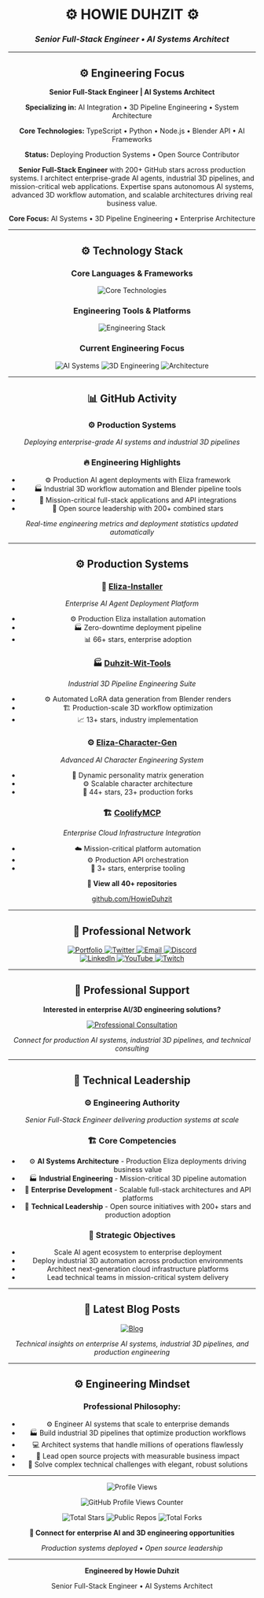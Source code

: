 <div align="center">

# ⚙️ HOWIE DUHZIT ⚙️
### *Senior Full-Stack Engineer • AI Systems Architect*

---

## ⚙️ Engineering Focus

<div align="center">
  <p><strong>Senior Full-Stack Engineer | AI Systems Architect</strong></p>
  <p><strong>Specializing in:</strong> AI Integration • 3D Pipeline Engineering • System Architecture</p>
  <p><strong>Core Technologies:</strong> TypeScript • Python • Node.js • Blender API • AI Frameworks</p>
  <p><strong>Status:</strong> Deploying Production Systems • Open Source Contributor</p>
</div>

**Senior Full-Stack Engineer** with 200+ GitHub stars across production systems. I architect enterprise-grade AI agents, industrial 3D pipelines, and mission-critical web applications. Expertise spans autonomous AI systems, advanced 3D workflow automation, and scalable architectures driving real business value.

**Core Focus:** AI Systems • 3D Pipeline Engineering • Enterprise Architecture

---

## ⚙️ Technology Stack

<div align="center">

### **Core Languages & Frameworks**
<p align="center">
  <img src="https://skillicons.dev/icons?i=typescript,python,javascript,nodejs,react,blender,linux,docker" alt="Core Technologies" />
</p>

### **Engineering Tools & Platforms**
<p align="center">
  <img src="https://skillicons.dev/icons?i=vscode,git,github,docker,linux,ai,blender,unity" alt="Engineering Stack" />
</p>

### **Current Engineering Focus**
<div align="center">
  <img src="https://img.shields.io/badge/-Production%20AI%20Systems-1a1a1a?style=flat&logo=openai&logoColor=FF6B35" alt="AI Systems" />
  <img src="https://img.shields.io/badge/-Industrial%203D%20Pipelines-2d2d2d?style=flat&logo=blender&logoColor=FF6B35" alt="3D Engineering" />
  <img src="https://img.shields.io/badge/-Enterprise%20Architecture-1a1a1a?style=flat&logo=github&logoColor=FF6B35" alt="Architecture" />
</div>

---

## 📊 GitHub Activity

<div align="center">

### **⚙️ Production Systems**
*Deploying enterprise-grade AI systems and industrial 3D pipelines*

### **🔥 Engineering Highlights**
- ⚙️ Production AI agent deployments with Eliza framework
- 🏭 Industrial 3D workflow automation and Blender pipeline tools
- 🚀 Mission-critical full-stack applications and API integrations
- 💼 Open source leadership with 200+ combined stars

*Real-time engineering metrics and deployment statistics updated automatically*

</div>

---

## ⚙️ Production Systems

<div align="center">

### 🤖 **[Eliza-Installer](https://github.com/HowieDuhzit/Eliza-Installer)**
*Enterprise AI Agent Deployment Platform*
- ⚙️ Production Eliza installation automation
- 🏭 Zero-downtime deployment pipeline
- 📊 66+ stars, enterprise adoption

### 🏭 **[Duhzit-Wit-Tools](https://github.com/HowieDuhzit/Duhzit-Wit-Tools)**
*Industrial 3D Pipeline Engineering Suite*
- ⚙️ Automated LoRA data generation from Blender renders
- 🏗️ Production-scale 3D workflow optimization
- 📈 13+ stars, industry implementation

### ⚙️ **[Eliza-Character-Gen](https://github.com/HowieDuhzit/Eliza-Character-Gen)**
*Advanced AI Character Engineering System*
- 🤖 Dynamic personality matrix generation
- ⚙️ Scalable character architecture
- 🚀 44+ stars, 23+ production forks

### 🏗️ **[CoolifyMCP](https://github.com/HowieDuhzit/CoolifyMCP)**
*Enterprise Cloud Infrastructure Integration*
- ☁️ Mission-critical platform automation
- ⚙️ Production API orchestration
- 💼 3+ stars, enterprise tooling

</div>

<div align="center">
  <p><strong>🔗 View all 40+ repositories</strong></p>
  <p><a href="https://github.com/HowieDuhzit?tab=repositories" target="_blank">github.com/HowieDuhzit</a></p>
</div>

---

## 💼 Professional Network

<div align="center">
  <a href="https://howieduhzit.best" target="_blank">
    <img src="https://img.shields.io/badge/-🌐%20Portfolio-1a1a1a?style=for-the-badge&logo=About.me&logoColor=FF6B35" alt="Portfolio" />
  </a>
  <a href="https://twitter.com/HowieDuhzit" target="_blank">
    <img src="https://img.shields.io/badge/-🐦%20Twitter-1a1a1a?style=for-the-badge&logo=twitter&logoColor=FF6B35" alt="Twitter" />
  </a>
  <a href="mailto:Contact@HowieDuhzit.Best" target="_blank">
    <img src="https://img.shields.io/badge/-📧%20Contact-1a1a1a?style=for-the-badge&logo=gmail&logoColor=FF6B35" alt="Email" />
  </a>
  <a href="https://discord.gg/HowieDuhzit" target="_blank">
    <img src="https://img.shields.io/badge/-💬%20Discord-1a1a1a?style=for-the-badge&logo=discord&logoColor=FF6B35" alt="Discord" />
  </a>
</div>

<div align="center">
  <a href="https://www.linkedin.com/in/howieduhzit" target="_blank">
    <img src="https://img.shields.io/badge/-💼%20LinkedIn-1a1a1a?style=for-the-badge&logo=linkedin&logoColor=FF6B35" alt="LinkedIn" />
  </a>
  <a href="https://youtube.com/@HowieDuhzit" target="_blank">
    <img src="https://img.shields.io/badge/-📺%20YouTube-1a1a1a?style=for-the-badge&logo=youtube&logoColor=FF6B35" alt="YouTube" />
  </a>
  <a href="https://twitch.tv/HowieDuhzit" target="_blank">
    <img src="https://img.shields.io/badge/-🎮%20Twitch-1a1a1a?style=for-the-badge&logo=twitch&logoColor=FF6B35" alt="Twitch" />
  </a>
</div>

---

## 💼 Professional Support

<div align="center">
  <p><strong>Interested in enterprise AI/3D engineering solutions?</strong></p>

  <a href="https://www.buymeacoffee.com/howieduhzit" target="_blank">
    <img src="https://img.shields.io/badge/-Enterprise%20Consultation-1a1a1a?style=for-the-badge&logo=buy-me-a-coffee&logoColor=FF6B35" alt="Professional Consultation" />
  </a>

  <p><em>Connect for production AI systems, industrial 3D pipelines, and technical consulting</em></p>
</div>

---

## 💼 Technical Leadership

<div align="center">

### **⚙️ Engineering Authority**
*Senior Full-Stack Engineer delivering production systems at scale*

### **🏗️ Core Competencies**
- ⚙️ **AI Systems Architecture** - Production Eliza deployments driving business value
- 🏭 **Industrial Engineering** - Mission-critical 3D pipeline automation
- 🚀 **Enterprise Development** - Scalable full-stack architectures and API platforms
- 💼 **Technical Leadership** - Open source initiatives with 200+ stars and production adoption

### **🎯 Strategic Objectives**
- Scale AI agent ecosystem to enterprise deployment
- Deploy industrial 3D automation across production environments
- Architect next-generation cloud infrastructure platforms
- Lead technical teams in mission-critical system delivery

</div>

---

## 📝 Latest Blog Posts

<div align="center">
  <a href="https://howieduhzit.best/blog" target="_blank">
    <img src="https://img.shields.io/badge/-📝%20Read%20My%20Blog-000000?style=for-the-badge&logo=hashnode&logoColor=white" alt="Blog" />
  </a>
</div>

*Technical insights on enterprise AI systems, industrial 3D pipelines, and production engineering*

---

## ⚙️ Engineering Mindset

<div align="center">

### **Professional Philosophy:**
- ⚙️ Engineer AI systems that scale to enterprise demands
- 🏭 Build industrial 3D pipelines that optimize production workflows
- 💻 Architect systems that handle millions of operations flawlessly
- 🚀 Lead open source projects with measurable business impact
- 🧠 Solve complex technical challenges with elegant, robust solutions

</div>

---

<div align="center">
  <img src="https://komarev.com/ghpvc/?username=HowieDuhzit&color=00FF41&style=flat-square" alt="Profile Views" />
  <p><img src="https://hits.seeyoufarm.com/api/count/incr/badge.svg?url=https%3A%2F%2Fgithub.com%2FHowieDuhzit&count_bg=%2300FF41&title_bg=%23555555&icon=github.svg&icon_color=%23FFFFFF&title=GitHub+Profile+Views&edge_flat=false" alt="GitHub Profile Views Counter" /></p>
</div>

<div align="center">
  <p>
    <img src="https://img.shields.io/badge/Total_Stars-200+-blue?style=flat&logo=github" alt="Total Stars" />
    <img src="https://img.shields.io/badge/Public_Repos-40+-green?style=flat&logo=github" alt="Public Repos" />
    <img src="https://img.shields.io/badge/Total_Forks-50+-orange?style=flat&logo=github" alt="Total Forks" />
  </p>
</div>

<div align="center">
  <p><strong>💼 Connect for enterprise AI and 3D engineering opportunities</strong></p>
  <p><em>Production systems deployed • Open source leadership</em></p>
</div>

---

<div align="center">
  <p><strong>Engineered by Howie Duhzit</strong></p>
  <p>Senior Full-Stack Engineer • AI Systems Architect</p>
</div>

</div>
